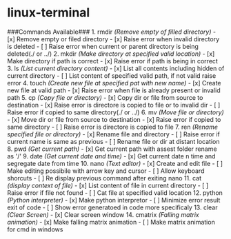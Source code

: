 # linux-terminal
###Commands Available###
	1. rmdir _(Remove empty of filled directory)_
		- [x] Remove empty or filed directory
		- [x] Raise error when invalid directory is deleted
		- [ ] Raise error when current or parent directory is being deleted(./ or ../)
2. mkdir _(Make directory at specified valid location)_
	- [x] Make directory if path is correct
	- [x] Raise error if path is being in correct
3. ls _(List current directory content)_
	- [x] List all contents including hidden of current directory
	- [ ] List content of specified valid path, if not valid raise error
  4. touch _(Create new file at specified pat with new name)_
    - [x] Create new file at valid path
    - [x] Raise error when file is already present or invalid path
  5. cp _(Copy file or directory)_
    - [x] Copy dir or file from source to destination
    - [x] Raise error is directore is copied to file or to invalid dir
    - [ ] Raise error if copied to same directory(./ or ../)
  6. mv _(Move file or directory)_
    - [x] Move dir or file from source to destination
    - [x] Raise error if copied to same directory
    - [ ] Raise error is directore is copied to file
  7. ren _(Rename specified file or directory)_
    - [x] Rename file and directory
    - [ ] Raise error if current name is same as previous
    - [ ] Rename file or dir at distant location
  8. pwd _(Get current path)_
    - [x] Get current path with assest folder rename as '/'
  9. date _(Get current date and time)_
    - [x] Get current date n time and segregate date from time
  10. nano _(Text editor)_
    - [x] Create and edit file
    - [ ] Make editing possibile with arrow key and cursor
    - [ ] Allow keyboard shorcuts
    - [ ] Re display previous command after exiting nano
  11. cat _(display context of file)_
    - [x] List content of file in current directory
    - [ ] Raise error if file not found
    - [ ] Cat file at specified valid location
  12. python _(Python interpreter)_
    - [x] Make python interpretor
    - [ ] Minimize error result exit of code
    - [ ] Show error generatoed in code more specificaly
  13. clear _(Clear Screen)_
    - [x] Clear screen window
  14. cmatrix _(Falling matrix animation)_
    - [x] Make falling matrix animation
    - [ ] Make matrix animation for cmd in windows
